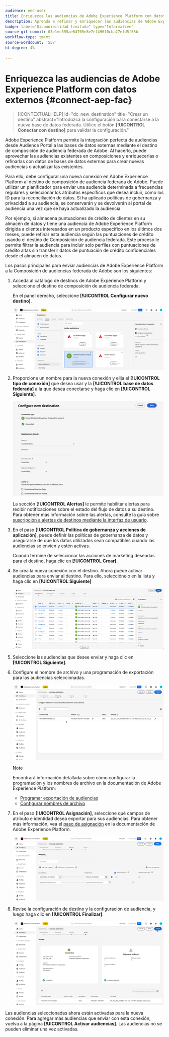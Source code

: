 ```yaml
---
audience: end-user
title: Enriquezca las audiencias de Adobe Experience Platform con datos externos
description: Aprenda a refinar y enriquecer las audiencias de Adobe Experience Platform con datos de sus bases de datos federadas mediante el destino de composición de audiencias federadas.
badge: label="Disponibilidad limitada" type="Informative"
source-git-commit: 03e1ec555ae64705e8e7ef49610cba27efd5f58b
workflow-type: tm+mt
source-wordcount: '557'
ht-degree: 4%

---
```


# Enriquezca las audiencias de Adobe Experience Platform con datos externos {#connect-aep-fac}

>[!CONTEXTUALHELP]
>id="dc_new_destination"
>title="Crear un destino"
>abstract="Introduzca la configuración para conectarse a la nueva base de datos federada. Utilice el botón **[!UICONTROL Conectar con destino]** para validar la configuración."

Adobe Experience Platform permite la integración perfecta de audiencias desde Audience Portal a las bases de datos externas mediante el destino de composición de audiencia federada de Adobe. Al hacerlo, puede aprovechar las audiencias existentes en composiciones y enriquecerlas o refinarlas con datos de bases de datos externas para crear nuevas audiencias o actualizar las existentes.

Para ello, debe configurar una nueva conexión en Adobe Experience Platform al destino de composición de audiencia federada de Adobe. Puede utilizar un planificador para enviar una audiencia determinada a frecuencias regulares y seleccionar los atributos específicos que desea incluir, como los ID para la reconciliación de datos. Si ha aplicado políticas de gobernanza y privacidad a su audiencia, se conservarán y se devolverán al portal de audiencia una vez que se haya actualizado la audiencia.

Por ejemplo, si almacena puntuaciones de crédito de clientes en su almacén de datos y tiene una audiencia de Adobe Experience Platform dirigida a clientes interesados en un producto específico en los últimos dos meses, puede refinar esta audiencia según las puntuaciones de crédito usando el destino de Composición de audiencia federada. Este proceso le permite filtrar la audiencia para incluir solo perfiles con puntuaciones de crédito altas sin transferir datos de puntuación de crédito confidenciales desde el almacén de datos.

Los pasos principales para enviar audiencias de Adobe Experience Platform a la Composición de audiencias federada de Adobe son los siguientes:

1. Acceda al catálogo de destinos de Adobe Experience Platform y seleccione el destino de composición de audiencia federada.

   En el panel derecho, seleccione **[!UICONTROL Configurar nuevo destino]**.

   ![](assets/destination-new.png)

1. Proporcione un nombre para la nueva conexión y elija el **[!UICONTROL tipo de conexión]** que desea usar y la **[!UICONTROL base de datos federada]** a la que desea conectarse y haga clic en **[!UICONTROL Siguiente]**.

   ![](assets/destination-configure.png)

   La sección **[!UICONTROL Alertas]** le permite habilitar alertas para recibir notificaciones sobre el estado del flujo de datos a su destino. Para obtener más información sobre las alertas, consulte la guía sobre [suscripción a alertas de destinos mediante la interfaz de usuario](https://experienceleague.adobe.com/en/docs/experience-platform/destinations/ui/alerts).

1. En el paso **[!UICONTROL Política de gobernanza y acciones de aplicación]**, puede definir las políticas de gobernanza de datos y asegurarse de que los datos utilizados sean compatibles cuando las audiencias se envíen y estén activas.

   Cuando termine de seleccionar las acciones de marketing deseadas para el destino, haga clic en **[!UICONTROL Crear]**.

1. Se crea la nueva conexión con el destino. Ahora puede activar audiencias para enviar al destino. Para ello, selecciónelo en la lista y haga clic en **[!UICONTROL Siguiente]**

   ![](assets/destination-activate.png)

1. Seleccione las audiencias que desee enviar y haga clic en **[!UICONTROL Siguiente]**.

1. Configure el nombre de archivo y una programación de exportación para las audiencias seleccionadas.

   ![](assets/destination-schedule.png)

   >[!NOTE]
   >
   >Encontrará información detallada sobre cómo configurar la programación y los nombres de archivo en la documentación de Adobe Experience Platform:
   >* [Programar exportación de audiencias](https://experienceleague.adobe.com/en/docs/experience-platform/destinations/ui/activate/activate-batch-profile-destinations#scheduling)
   >* [Configurar nombres de archivo](https://experienceleague.adobe.com/en/docs/experience-platform/destinations/ui/activate/activate-batch-profile-destinations#configure-file-names)

1. En el paso **[!UICONTROL Asignación]**, seleccione qué campos de atributo e identidad desea exportar para sus audiencias. Para obtener más información, vea el [paso de asignación](https://experienceleague.adobe.com/en/docs/experience-platform/destinations/ui/activate/activate-batch-profile-destinations#mapping) en la documentación de Adobe Experience Platform.

   ![](assets/destination-attributes.png)

1. Revise la configuración de destino y la configuración de audiencia, y luego haga clic en **[!UICONTROL Finalizar]**.

   ![](assets/destination-review.png)

Las audiencias seleccionadas ahora están activadas para la nueva conexión. Para agregar más audiencias que enviar con esta conexión, vuelva a la página **[!UICONTROL Activar audiencias]**. Las audiencias no se pueden eliminar una vez activadas.

